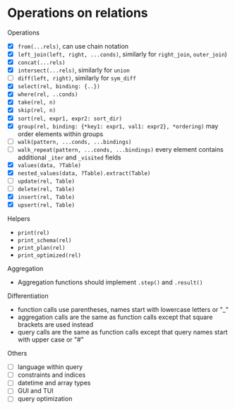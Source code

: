 # Operations on relations

Operations

* [x] `from(...rels)`, can use chain notation
* [x] `left_join(left, right, ...conds)`, similarly for `right_join`, `outer_join`)
* [x] `concat(...rels)`
* [x] `intersect(...rels)`, similarly for `union`
* [ ] `diff(left, right)`, similarly for `sym_diff`
* [x] `select(rel, binding: {..})`
* [x] `where(rel, ..conds)`
* [x] `take(rel, n)`
* [x] `skip(rel, n)`
* [x] `sort(rel, expr1, expr2: sort_dir)`
* [x] `group(rel, binding: {*key1: expr1, val1: expr2}, *ordering)` may order elements within groups
* [ ] `walk(pattern, ...conds, ...bindings)`
* [ ] `walk_repeat(pattern, ...conds, ...bindings)` every element contains additional `_iter` and `_visited` fields
* [x] `values(data, ?Table)`
* [x] `nested_values(data, ?Table).extract(Table)`
* [ ] `update(rel, Table)`
* [ ] `delete(rel, Table)`
* [x] `insert(rel, Table)`
* [x] `upsert(rel, Table)`

Helpers

* `print(rel)`
* `print_schema(rel)`
* `print_plan(rel)`
* `print_optimized(rel)`

Aggregation

* Aggregation functions should implement `.step()` and `.result()`

Differentiation

* function calls use parentheses, names start with lowercase letters or "_"
* aggregation calls are the same as function calls except that square brackets are used instead
* query calls are the same as function calls except that query names start with upper case or "#"

Others

* [ ] language within query
* [ ] constraints and indices
* [ ] datetime and array types
* [ ] GUI and TUI
* [ ] query optimization